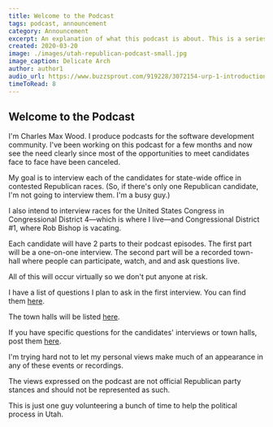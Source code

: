 ```yaml
---
title: Welcome to the Podcast
tags: podcast, announcement
category: Announcement
excerpt: An explanation of what this podcast is about. This is a series of interviews and Town Halls with Republican Candidates for Governor and US Congress from Utah.
created: 2020-03-20
image: ./images/utah-republican-podcast-small.jpg
image_caption: Delicate Arch
author: author1
audio_url: https://www.buzzsprout.com/919228/3072154-urp-1-introduction.mp3?blob_id=10819057&download=true
timeToRead: 8
---
```


## Welcome to the Podcast

I'm Charles Max Wood. I produce podcasts for the software development community. I've been working
on this podcast for a few months and now see the need clearly since most of the opportunities to
meet candidates face to face have been canceled.

My goal is to interview each of the candidates for state-wide office in contested Republican races. (So, if there's only one Republican candidate, I'm not going to interview them. I'm a busy guy.)

I also intend to interview races for the United States Congress in Congressional District
4&mdash;which is where I live&mdash;and Congressional District #1, where Rob Bishop is vacating.

Each candidate will have 2 parts to their podcast episodes. The first part will be a one-on-one
interview. The second part will be a recorded town-hall where people can participate, watch, and
and ask questions live.

All of this will occur virtually so we don't put anyone at risk.

I have a list of questions I plan to ask in the first interview. You can find them [here](/interview-questions).

The town halls will be listed [here](/town-halls).

If you have specific questions for the candidates' interviews or town halls, post them [here](/ask-a-question).

I'm trying hard not to let my personal views make much of an appearance in any of these events or recordings.

The views expressed on the podcast are not official Republican party stances and should not be
represented as such.

This is just one guy volunteering a bunch of time to help the political process in Utah.
